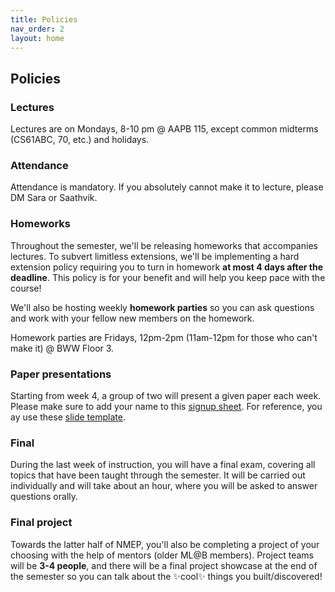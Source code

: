 ```yaml
---
title: Policies
nav_order: 2
layout: home
---
```


## Policies

### Lectures
Lectures are on Mondays, 8-10 pm @ AAPB 115, except common midterms (CS61ABC, 70, etc.) and holidays.

### Attendance
Attendance is mandatory. If you absolutely cannot make it to lecture, please DM Sara or Saathvik.

### Homeworks
Throughout the semester, we'll be releasing homeworks that accompanies lectures. To subvert limitless extensions, we'll be implementing a hard extension policy requiring you to turn in homework **at most 4 days after the deadline**. This policy is for your benefit and will help you keep pace with the course!

We'll also be hosting weekly **homework parties** so you can ask questions and work with your fellow new members on the homework. 

Homework parties are Fridays, 12pm-2pm (11am-12pm for those who can't make it) @ BWW Floor 3.

### Paper presentations
Starting from week 4, a group of two will present a given paper each week.
Please make sure to add your name to this
[signup sheet](https://docs.google.com/spreadsheets/d/1u_LFTWkpmpNt0mm_kbxT32tvuML6_H1xTlVFzsqnYhg/edit?usp=sharing).
For reference, you ay use these [slide template](https://docs.google.com/presentation/d/1CgUaMp7eyq2N8LlilqNMbZAsr1BtTzEkW7HA5eIfWKc/edit?usp=sharing).

### Final
During the last week of instruction, you will have a final exam, covering all topics that have been taught through the semester. It will be carried out individually and will take about an hour, where you will be asked to answer questions orally.

### Final project
Towards the latter half of NMEP, you'll also be completing a project of your choosing with the help of mentors (older ML@B members). Project teams will be **3-4 people**, and there will be a final project showcase at the end of the semester so you can talk about the ✨cool✨ things you built/discovered!

